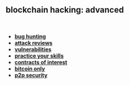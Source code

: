 ## blockchain hacking: advanced


<br>

* **[bug hunting](bug_hunting)**
* **[attack reviews](attack_reviews)**
* **[vulnerabilities](vulnerabilities)**
* **[practice your skills](practice_your_skills)**
* **[contracts of interest](contracts_of_interest)**
* **[bitcoin only](bitcoin)**
* **[p2p security](p2p_security)**


